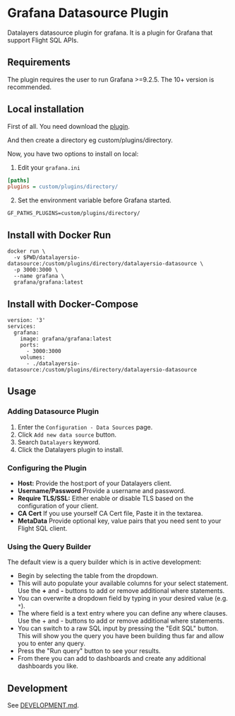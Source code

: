 # Grafana Datasource Plugin

Datalayers datasource plugin for grafana. It is a plugin for Grafana that support Flight SQL APIs.

## Requirements

The plugin requires the user to run Grafana >=9.2.5.
The 10+ version is recommended.

## Local installation 

First of all. You need download the [plugin](https://github.com/datalayers-io/grafana-datalayers-datasource/releases).

And then create a directory eg custom/plugins/directory.

Now, you have two options to install on local:

1. Edit your `grafana.ini`

``` ini
[paths]
plugins = custom/plugins/directory/
```

2. Set the environment variable before Grafana started.

``` shell
GF_PATHS_PLUGINS=custom/plugins/directory/
```

## Install with Docker Run

```
docker run \
  -v $PWD/datalayersio-datasource:/custom/plugins/directory/datalayersio-datasource \
  -p 3000:3000 \
  --name grafana \
  grafana/grafana:latest
```

## Install with Docker-Compose
```
version: '3'
services:
  grafana:
    image: grafana/grafana:latest
    ports:
      - 3000:3000
    volumes: 
      - ./datalayersio-datasource:/custom/plugins/directory/datalayersio-datasource
```

## Usage

### Adding Datasource Plugin

1. Enter the `Configuration - Data Sources` page.
2. Click `Add new data source` button.
3. Search `Datalayers` keyword.
4. Click the Datalayers plugin to install.

### Configuring the Plugin

- **Host:** Provide the host:port of your Datalayers client.
- **Username/Password** Provide a username and password.
- **Require TLS/SSL:** Either enable or disable TLS based on the configuration of your client.
- **CA Cert** If you use yourself CA Cert file, Paste it in the textarea.
- **MetaData** Provide optional key, value pairs that you need sent to your Flight SQL client.


### Using the Query Builder

The default view is a query builder which is in active development:

- Begin by selecting the table from the dropdown.
- This will auto populate your available columns for your select statement. Use the **+** and **-** buttons to add or remove additional where statements.
- You can overwrite a dropdown field by typing in your desired value (e.g. `*`).
- The where field is a text entry where you can define any where clauses. Use the + and - buttons to add or remove additional where statements.
- You can switch to a raw SQL input by pressing the "Edit SQL" button. This will show you the query you have been building thus far and allow you to enter any query.
- Press the "Run query" button to see your results.
- From there you can add to dashboards and create any additional dashboards you like.

## Development

See [DEVELOPMENT.md](DEVELOPMENT.md).
